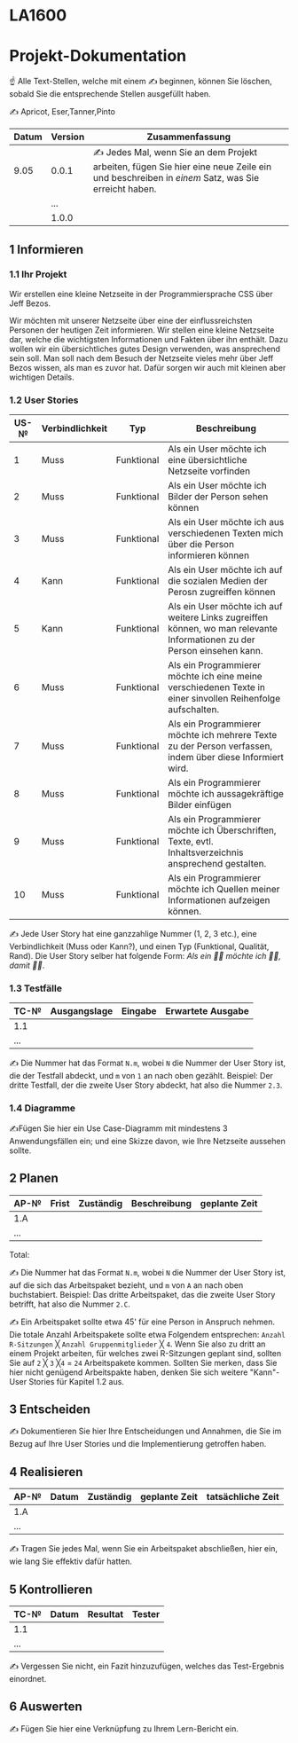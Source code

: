 # LA1600

# Projekt-Dokumentation

☝️ Alle Text-Stellen, welche mit einem ✍️ beginnen, können Sie löschen, sobald Sie die entsprechende Stellen ausgefüllt haben.

✍️ Apricot, Eser,Tanner,Pinto

| Datum | Version | Zusammenfassung                                              |
| ----- | ------- | ------------------------------------------------------------ |
| 9.05  | 0.0.1   | ✍️ Jedes Mal, wenn Sie an dem Projekt arbeiten, fügen Sie hier eine neue Zeile ein und beschreiben in *einem* Satz, was Sie erreicht haben. |
|       | ...     |                                                              |
|       | 1.0.0   |                                                              |

## 1 Informieren

### 1.1 Ihr Projekt

Wir erstellen eine kleine Netzseite in der Programmiersprache CSS über Jeff Bezos.

Wir möchten mit unserer Netzseite über eine der einflussreichsten Personen der heutigen Zeit informieren. Wir stellen eine kleine Netzseite dar, welche die wichtigsten Informationen und Fakten über ihn enthält. Dazu wollen wir ein übersichtliches gutes Design verwenden, was ansprechend sein soll. Man soll nach dem Besuch der Netzseite vieles mehr über Jeff Bezos wissen, als man es zuvor hat. Dafür sorgen wir auch mit kleinen aber wichtigen Details.

### 1.2 User Stories

| US-№ | Verbindlichkeit | Typ  | Beschreibung                       |
| ---- | --------------- | ---- | ---------------------------------- |
| 1    |   Muss              |  Funktional    | Als ein User möchte ich eine übersichtliche Netzseite vorfinden |
| 2  |       Muss          |   Funktional   |        Als ein User möchte ich Bilder der Person sehen können                            |
| 3   |   Muss              |  Funktional    | Als ein User möchte ich aus verschiedenen Texten mich über die Person informieren können |
| 4   |   Kann              |  Funktional    | Als ein User möchte ich auf die sozialen Medien der Perosn zugreiffen können |
| 5   |   Kann              |  Funktional    | Als ein User möchte ich auf weitere Links zugreiffen können, wo man relevante Informationen zu der Person einsehen kann. |
| 6    |   Muss              |  Funktional    | Als ein Programmierer möchte ich eine meine verschiedenen Texte in einer sinvollen Reihenfolge aufschalten. |
| 7   |   Muss              |  Funktional    | Als ein Programmierer möchte ich mehrere Texte zu der Person verfassen, indem über diese Informiert wird. |
| 8   |   Muss              |  Funktional    | Als ein Programmierer möchte ich aussagekräftige Bilder einfügen |
| 9   |   Muss              |  Funktional    | Als ein Programmierer möchte ich Überschriften, Texte, evtl. Inhaltsverzeichnis ansprechend gestalten. |
| 10    |   Muss              |  Funktional    | Als ein Programmierer möchte ich Quellen meiner Informationen aufzeigen können.|

✍️ Jede User Story hat eine ganzzahlige Nummer (1, 2, 3 etc.), eine Verbindlichkeit (Muss oder Kann?), und einen Typ (Funktional, Qualität, Rand). Die User Story selber hat folgende Form: *Als ein 🤷‍♂️ möchte ich 🤷‍♂️, damit 🤷‍♂️*.

### 1.3 Testfälle

| TC-№ | Ausgangslage | Eingabe | Erwartete Ausgabe |
| ---- | ------------ | ------- | ----------------- |
| 1.1  |              |         |                   |
| ...  |              |         |                   |

✍️ Die Nummer hat das Format `N.m`, wobei `N` die Nummer der User Story ist, die der Testfall abdeckt, und `m` von `1` an nach oben gezählt. Beispiel: Der dritte Testfall, der die zweite User Story abdeckt, hat also die Nummer `2.3`.

### 1.4 Diagramme

✍️Fügen Sie hier ein Use Case-Diagramm mit mindestens 3 Anwendungsfällen ein; und eine Skizze davon, wie Ihre Netzseite aussehen sollte.

## 2 Planen

| AP-№ | Frist | Zuständig | Beschreibung | geplante Zeit |
| ---- | ----- | --------- | ------------ | ------------- |
| 1.A  |       |           |              |               |
| ...  |       |           |              |               |

Total: 

✍️ Die Nummer hat das Format `N.m`, wobei `N` die Nummer der User Story ist, auf die sich das Arbeitspaket bezieht, und `m` von `A` an nach oben buchstabiert. Beispiel: Das dritte Arbeitspaket, das die zweite User Story betrifft, hat also die Nummer `2.C`.

✍️ Ein Arbeitspaket sollte etwa 45' für eine Person in Anspruch nehmen. Die totale Anzahl Arbeitspakete sollte etwa Folgendem entsprechen: `Anzahl R-Sitzungen` ╳ `Anzahl Gruppenmitglieder` ╳ `4`. Wenn Sie also zu dritt an einem Projekt arbeiten, für welches zwei R-Sitzungen geplant sind, sollten Sie auf `2` ╳ `3` ╳`4` = `24` Arbeitspakete kommen. Sollten Sie merken, dass Sie hier nicht genügend Arbeitspakte haben, denken Sie sich weitere "Kann"-User Stories für Kapitel 1.2 aus.

## 3 Entscheiden

✍️ Dokumentieren Sie hier Ihre Entscheidungen und Annahmen, die Sie im Bezug auf Ihre User Stories und die Implementierung getroffen haben.

## 4 Realisieren

| AP-№ | Datum | Zuständig | geplante Zeit | tatsächliche Zeit |
| ---- | ----- | --------- | ------------- | ----------------- |
| 1.A  |       |           |               |                   |
| ...  |       |           |               |                   |

✍️ Tragen Sie jedes Mal, wenn Sie ein Arbeitspaket abschließen, hier ein, wie lang Sie effektiv dafür hatten.

## 5 Kontrollieren

| TC-№ | Datum | Resultat | Tester |
| ---- | ----- | -------- | ------ |
| 1.1  |       |          |        |
| ...  |       |          |        |

✍️ Vergessen Sie nicht, ein Fazit hinzuzufügen, welches das Test-Ergebnis einordnet.

## 6 Auswerten

✍️ Fügen Sie hier eine Verknüpfung zu Ihrem Lern-Bericht ein.
